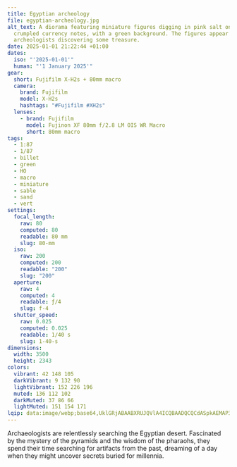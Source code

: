 ```yaml
---
title: Egyptian archeology
file: egyptian-archeology.jpg
alt_text: A diorama featuring miniature figures digging in pink salt on top of
  crumpled currency notes, with a green background. The figures appear to be
  archeologists discovering some treasure.
date: 2025-01-01 21:22:44 +01:00
dates:
  iso: "'2025-01-01'"
  human: "'1 January 2025'"
gear:
  short: Fujifilm X-H2s + 80mm macro
  camera:
    brand: Fujifilm
    model: X-H2s
    hashtags: "#Fujifilm #XH2s"
  lenses:
    - brand: Fujifilm
      model: Fujinon XF 80mm f/2.8 LM OIS WR Macro
      short: 80mm macro
tags:
  - 1:87
  - 1/87
  - billet
  - green
  - HO
  - macro
  - miniature
  - sable
  - sand
  - vert
settings:
  focal_length:
    raw: 80
    computed: 80
    readable: 80 mm
    slug: 80-mm
  iso:
    raw: 200
    computed: 200
    readable: "200"
    slug: "200"
  aperture:
    raw: 4
    computed: 4
    readable: ƒ/4
    slug: f-4
  shutter_speed:
    raw: 0.025
    computed: 0.025
    readable: 1/40 s
    slug: 1-40-s
dimensions:
  width: 3500
  height: 2343
colors:
  vibrant: 42 148 105
  darkVibrant: 9 132 90
  lightVibrant: 152 226 196
  muted: 136 112 102
  darkMuted: 37 86 66
  lightMuted: 151 154 171
lqip: data:image/webp;base64,UklGRjABAABXRUJQVlA4ICQBAADQCQCdASpkAEMAP3GqyFi/rjIjsHcZ4/AuCWIAzcA8FZTtvdW6ywCo4N7wwAPFbTF7JLNrUFMcWaKYsPw/TMQ6lyyxqCj8xv3387KEHQooNzRgWHeyYtAA/r71L9VU9fjMbqbvT7W5CPucdg3wtJRXxRutLE6CC4Vd+b3fSlY2VzcH2H5aQSUpsa4FIio04+59w/0SnN8iYPNQ8UQsOpJ92x+fKhO3gtc4GjgyzKishp+zjst35wibIZh3KMV+gWH5avlQeRnHqhaOQh8bQaKGYo5BwpvtZM4rpaZawu1lA2WZy7sAwh7anvt8jaRij6oH629Hg+oRkmibDtV6gLdi41WNX2msxUsD64RNO56FfOsRRQEnsKooVjLY9F13n25kCAAA
---
```


Archaeologists are relentlessly searching the Egyptian desert. Fascinated by the mystery of the pyramids and the wisdom of the pharaohs, they spend their time searching for artifacts from the past, dreaming of a day when they might uncover secrets buried for millennia.
